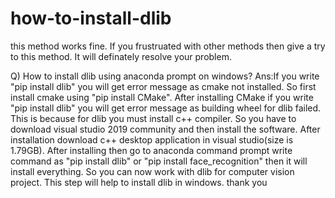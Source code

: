 # how-to-install-dlib
this method works fine. If you frustruated with other methods then give a try to this method. It will definately resolve your problem.


Q)  How to install dlib using anaconda prompt on windows?
Ans:If you write "pip install dlib" you will get error message as cmake not installed. So first install cmake using "pip install CMake". After installing CMake if you write "pip install dlib" you will get error message as building wheel for dlib failed. This is because for dlib you must install c++ compiler. So you have to download visual studio 2019 community and then install the software. After installation download c++ desktop application in visual studio(size is 1.79GB). After installing then go to anaconda command prompt write command as "pip install dlib" or "pip install face_recognition" then it will install everything. So you can now work with dlib for computer vision project. This step will help to install dlib in windows.
                          thank you 


